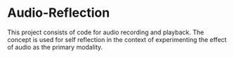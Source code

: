 # Audio-Reflection
This project consists of code for audio recording and playback. The concept is used for self reflection in the context of experimenting the effect of audio as the primary modality. 
